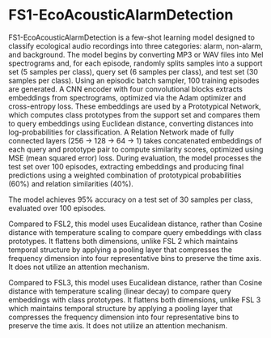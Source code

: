 # FS1-EcoAcousticAlarmDetection

FS1-EcoAcousticAlarmDetection is a few-shot learning model designed to classify ecological audio recordings into three categories: alarm, non-alarm, and background. The model begins by converting MP3 or WAV files into Mel spectrograms and, for each episode, randomly splits samples into a support set (5 samples per class), query set (6 samples per class), and test set (30 samples per class). Using an episodic batch sampler, 100 training episodes are generated. A CNN encoder with four convolutional blocks extracts embeddings from spectrograms, optimized via the Adam optimizer and cross-entropy loss. These embeddings are used by a Prototypical Network, which computes class prototypes from the support set and compares them to query embeddings using Euclidean distance, converting distances into log-probabilities for classification. A Relation Network made of fully connected layers (256 -> 128 -> 64 -> 1) takes concatenated embeddings of each query and prototype pair to compute similarity scores, optimized using MSE (mean squared error) loss. During evaluation, the model processes the test set over 100 episodes, extracting embeddings and producing final predictions using a weighted combination of prototypical probabilities (60%) and relation similarities (40%).

The model achieves 95% accuracy on a test set of 30 samples per class, evaluated over 100 episodes.

Compared to FSL2, this model uses Eucalidean distance, rather than Cosine distance with temperature scaling to compare query embeddings with class prototypes. It flattens both dimensions, unlike FSL 2 which maintains temporal structure by applying a pooling layer that compresses the frequency dimension into four representative bins to preserve the time axis. It does not utilize an attention mechanism. 

Compared to FSL3, this model uses Eucalidean distance, rather than Cosine distance with temperature scaling (linear decay) to compare query embeddings with class prototypes. It flattens both dimensions, unlike FSL 3 which maintains temporal structure by applying a pooling layer that compresses the frequency dimension into four representative bins to preserve the time axis. It does not utilize an attention mechanism. 
